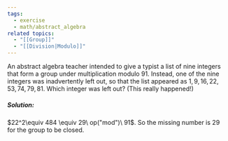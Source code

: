 ```yaml
---
tags:
  - exercise
  - math/abstract_algebra
related topics:
  - "[[Group]]"
  - "[[Division|Modulo]]"
---
```

An abstract algebra teacher intended to give a typist a list of nine integers that form a group under multiplication modulo $91$. Instead, one of the nine integers was inadvertently left out, so that the list appeared as $1, 9, 16, 22, 53, 74, 79, 81$. Which integer was left out? (This really happened!)
##### Solution:
$22^2\equiv 484 \equiv 29\ op("mod")\ 91$. So the missing number is $29$ for the group to be closed.